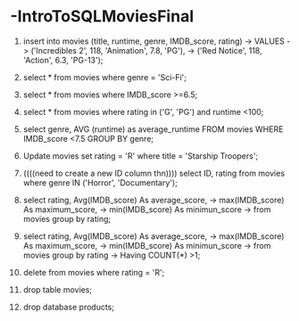 # -IntroToSQLMoviesFinal

1.  insert into movies (title, runtime, genre, IMDB_score, rating)
    -> VALUES
    -> ('Incredibles 2', 118, 'Animation', 7.8, 'PG'),
    -> ('Red Notice', 118, 'Action', 6.3, 'PG-13');
    
2.  select * from movies where genre = 'Sci-Fi';
3.  select * from movies where IMDB_score >=6.5;
4.  select * from movies where rating in ('G', 'PG') and runtime <100;
5.  select genre, AVG (runtime) as average_runtime FROM movies WHERE IMDB_score <7.5 GROUP BY genre;
6.  Update movies set rating = 'R' where title = 'Starship Troopers';
7.  ((((need to create a new ID column thn)))) 
    select ID, rating from movies where genre IN ('Horror', 'Documentary');
8.  select rating, Avg(IMDB_score) As average_score,
    -> max(IMDB_score) As maximum_score,
    -> min(IMDB_score) As minimun_score
    -> from movies group by rating;
9. select rating, Avg(IMDB_score) As average_score,
    -> max(IMDB_score) As maximum_score,
    -> min(IMDB_score) As minimun_score
    -> from movies group by rating
    -> Having COUNT(*) >1;
    
10. delete from movies where rating = 'R';
11. drop table movies;
12. drop database products;
